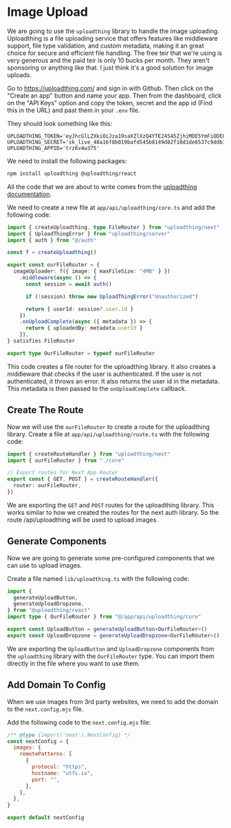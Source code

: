 # Image Upload

We are going to use the `uploadthing` library to handle the image uploading. Uploadthing is a file uploading service that offers features like middleware support, file type validation, and custom metadata, making it an great choice for secure and efficient file handling. The free teir that we're using is very generous and the paid teir is only 10 bucks per month. They aren't sponsoring or anything like that. I just think it's a good solution for image uploads.

Go to https://uploadthing.com/ and sign in with Github. Then click on the "Create an app" button and name your app. Then from the dashboard, click on the "API Keys" option and copy the token, secret and the app id (Find this in the URL) and past them in your `.env` file.

They should look something like this:

```
UPLOADTHING_TOKEN='eyJhcGlLZXkiOiJza19saXZlXzQ4YTE24545ZjhiMDE5YmFiODE0OWQ4MmYxMGQxZGU2NTM3YzlkZGI3YjNiZDk3MmRhNGZmNGMwMmJlOWI2Y2Q0N2UiLCJhcHBJZCI6InRyejZ2NHczNzUiLCJyZWdpb25zIjpbInNlYTEiXX0='
UPLOADTHING_SECRET='sk_live_48a16f8b019bafd545b8149d82f10d1de6537c9ddb7b3bd972da4ff4c02be9b6cd47e'
UPLOADTHING_APPID='trz6v4w375'
```

We need to install the following packages:

```bash
npm install uploadthing @uploadthing/react
```

All the code that we are about to write comes from the [uploadthing documentation](https://docs.uploadthing.com/getting-started/appdir).

We need to create a new file at `app/api/uploadthing/core.ts` and add the following code:

```ts
import { createUploadthing, type FileRouter } from "uploadthing/next"
import { UploadThingError } from "uploadthing/server"
import { auth } from "@/auth"

const f = createUploadthing()

export const ourFileRouter = {
  imageUploader: f({ image: { maxFileSize: "4MB" } })
    .middleware(async () => {
      const session = await auth()

      if (!session) throw new UploadThingError("Unauthorized")

      return { userId: session?.user.id }
    })
    .onUploadComplete(async ({ metadata }) => {
      return { uploadedBy: metadata.userId }
    }),
} satisfies FileRouter

export type OurFileRouter = typeof ourFileRouter
```

This code creates a file router for the uploadthing library. It also creates a middleware that checks if the user is authenticated. If the user is not authenticated, it throws an error. It also returns the user id in the metadata. This metadata is then passed to the `onUploadComplete` callback.

## Create The Route

Now we will use the `ourFileRouter` to create a route for the uploadthing library. Create a file at `app/api/uploadthing/route.ts` with the following code:

```ts
import { createRouteHandler } from "uploadthing/next"
import { ourFileRouter } from "./core"

// Export routes for Next App Router
export const { GET, POST } = createRouteHandler({
  router: ourFileRouter,
})
```

We are exporting the `GET` and `POST` routes for the uploadthing library. This works similar to how we created the routes for the next auth library. So the route /api/uploadthing will be used to upload images.

## Generate Components

Now we are going to generate some pre-configured components that we can use to upload images.

Create a file named `lib/uploadthing.ts` with the following code:

```ts
import {
  generateUploadButton,
  generateUploadDropzone,
} from "@uploadthing/react"
import type { OurFileRouter } from "@/app/api/uploadthing/core"

export const UploadButton = generateUploadButton<OurFileRouter>()
export const UploadDropzone = generateUploadDropzone<OurFileRouter>()
```

We are exporting the `UploadButton` and `UploadDropzone` components from the `uploadthing` library with the `OurFileRouter` type. You can import them directly in the file where you want to use them.

## Add Domain To Config

When we use images from 3rd party websites, we need to add the domain to the `next.config.mjs` file.

Add the following code to the `next.config.mjs` file:

```js
/** @type {import('next').NextConfig} */
const nextConfig = {
  images: {
    remotePatterns: [
      {
        protocol: "https",
        hostname: "utfs.io",
        port: "",
      },
    ],
  },
}

export default nextConfig
```
